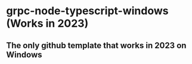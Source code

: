 # grpc-node-typescript-windows (Works in 2023)

## The only github template that works in 2023 on Windows